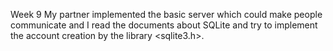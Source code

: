 Week 9
My partner implemented the basic server which could make people communicate and I read the documents about SQLite and 
try to implement the account creation by the library <sqlite3.h>.
